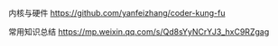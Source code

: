 内核与硬件
https://github.com/yanfeizhang/coder-kung-fu

常用知识总结
https://mp.weixin.qq.com/s/Qd8sYyNCrYJ3_hxC9RZgag